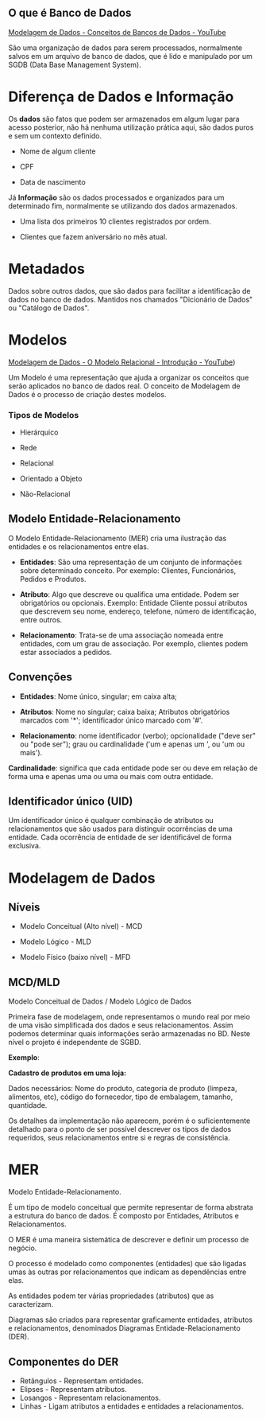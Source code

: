 ## O que é Banco de Dados

[Modelagem de Dados - Conceitos de Bancos de Dados - YouTube](https://youtu.be/Q_KTYFgvu1s)

São uma organização de dados para serem processados, normalmente salvos em um arquivo de banco de dados, que é lido e manipulado por um SGDB (Data Base Management System).

# Diferença de Dados e Informação

Os **dados** são fatos que podem ser armazenados em algum lugar para acesso posterior, não há nenhuma utilização prática aqui, são dados puros e sem um contexto definido.

- Nome de algum cliente

- CPF

- Data de nascimento

Já **Informação** são os dados processados e organizados para um determinado fim, normalmente se utilizando dos dados armazenados.

- Uma lista dos primeiros 10 clientes registrados por ordem.

- Clientes que fazem aniversário no mês atual.

# Metadados

Dados sobre outros dados, que são dados para facilitar a identificação de dados no banco de dados. Mantidos nos chamados "Dicionário de Dados" ou "Catálogo de Dados".

# Modelos

[Modelagem de Dados - O Modelo Relacional - Introdução - YouTube](https://www.youtube.com/watch?v=hGstS10kCPM&list=PLucm8g_ezqNoNHU8tjVeHmRGBFnjDIlxD&index=2))

Um Modelo é uma representação que ajuda a organizar os conceitos que serão aplicados no banco de dados real. O conceito de Modelagem de Dados é o processo de criação destes modelos.

### Tipos de Modelos

- Hierárquico

- Rede

- Relacional

- Orientado a Objeto

- Não-Relacional

## Modelo Entidade-Relacionamento

O Modelo Entidade-Relacionamento (MER) cria uma ilustração das entidades e os relacionamentos entre elas.

- **Entidades**: São uma representação de um conjunto de informações sobre determinado conceito. Por exemplo: Clientes, Funcionários, Pedidos e Produtos.

- **Atributo**: Algo que descreve ou qualifica uma entidade. Podem ser obrigatórios ou opcionais. Exemplo: Entidade Cliente possui atributos que descrevem seu nome, endereço, telefone, número de identificação, entre outros.

- **Relacionamento**: Trata-se de uma associação nomeada entre entidades, com um grau de associação. Por exemplo, clientes podem estar associados a pedidos.

## Convenções

- **Entidades**: Nome único, singular; em caixa alta;

- **Atributos**: Nome no singular; caixa baixa; Atributos obrigatórios marcados com '*'; identificador único marcado com '#'.

- **Relacionamento**: nome identificador (verbo); opcionalidade ("deve ser" ou "pode ser"); grau ou cardinalidade ('um e apenas um ', ou 'um ou mais').

**Cardinalidade**: significa que cada entidade pode ser ou deve em relação de forma uma e apenas uma ou uma ou mais com outra entidade.

## Identificador único (UID)

Um identificador único é qualquer combinação de atributos ou relacionamentos que são usados para distinguir ocorrências de uma entidade. Cada ocorrência de entidade de ser identificável de forma exclusiva.

# Modelagem de Dados

## Níveis

- Modelo Conceitual (Alto nível) - MCD

- Modelo Lógico - MLD

- Modelo Físico (baixo nível) - MFD

## MCD/MLD

Modelo Conceitual de Dados / Modelo Lógico de Dados

Primeira fase de modelagem, onde representamos o mundo real por meio de uma visão simplificada dos dados e seus relacionamentos. Assim podemos determinar quais informações serão armazenadas no BD. Neste nível o projeto é independente de SGBD.

**Exemplo**: 

**Cadastro de produtos em uma loja:**

Dados necessários: Nome do produto, categoria de produto (limpeza, alimentos, etc), código do fornecedor, tipo de embalagem, tamanho, quantidade.

Os detalhes da implementação não aparecem, porém é o suficientemente detalhado para o ponto de ser possível descrever os tipos de dados requeridos, seus relacionamentos entre si e regras de consistência.


# MER

Modelo Entidade-Relacionamento.

É um tipo de modelo conceitual que permite representar de forma abstrata a estrutura do banco de dados. É composto por Entidades, Atributos e Relacionamentos.

O MER é uma maneira sistemática de descrever e definir um processo de negócio. 

O processo é modelado como componentes (entidades) que são ligadas umas às outras por relacionamentos que indicam as dependências entre elas. 

As entidades podem ter várias propriedades (atributos) que as caracterizam.

Diagramas são criados para representar graficamente entidades, atributos e relacionamentos, denominados Diagramas Entidade-Relacionamento (DER).

## Componentes do DER

- Retângulos - Representam entidades.
- Elipses - Representam atributos.
- Losangos - Representam relacionamentos.
- Linhas - Ligam atributos a entidades e entidades a relacionamentos.
